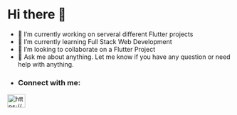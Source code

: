 # Hi there 👋

- 🔭 I’m currently working on serveral different Flutter projects
- 🌱 I’m currently learning Full Stack Web Development
- 👯 I’m looking to collaborate on a Flutter Project
- 💬 Ask me about anything. Let me know if you have any question or need help with anything.
- <h3 align="left">Connect with me:</h3>
<p align="left">
<a href="https://www.linkedin.com/in/huzaifa-azhar-tarar-bb4b6b99/" target="blank"><img align="center" src="https://raw.githubusercontent.com/rahuldkjain/github-profile-readme-generator/master/src/images/icons/Social/linked-in-alt.svg" alt="https://www.linkedin.com/in/huzaifa-azhar-tarar-bb4b6b99/" height="30" width="40" /></a>
</p>
<!--
- 🤔 I’m looking for help with
 -->
<!--
- 📫 How to reach me: Contact me on 
- 😄 Pronouns: ...
- ⚡ Fun fact: ...
-->
